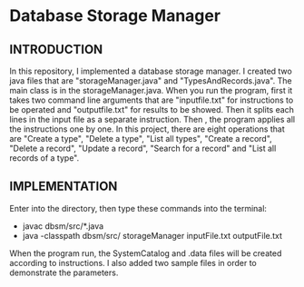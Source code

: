 # Database Storage Manager

## INTRODUCTION

  In this repository, I implemented a database storage manager. I created two java files 
that are "storageManager.java" and "TypesAndRecords.java". The main class is in the storageManager.java. 
When you run the program, first it takes two command line arguments that are "inputfile.txt"
for instructions to be operated and "outputfile.txt" for results to be showed.
Then it splits each lines in the input file as a separate instruction. Then , the
program applies all the instructions one by one. In this project, there are
eight operations that are "Create a type", "Delete a type", "List all types",
"Create a record", "Delete a record", "Update a record", "Search for a record"
and "List all records of a type". 

## IMPLEMENTATION

Enter into the directory, then type these commands into the terminal:

  * javac dbsm/src/*.java
  * java -classpath dbsm/src/ storageManager inputFile.txt outputFile.txt

When the program run, the SystemCatalog and .data files will be created according to instructions.
I also added two sample files in order to demonstrate the parameters.
